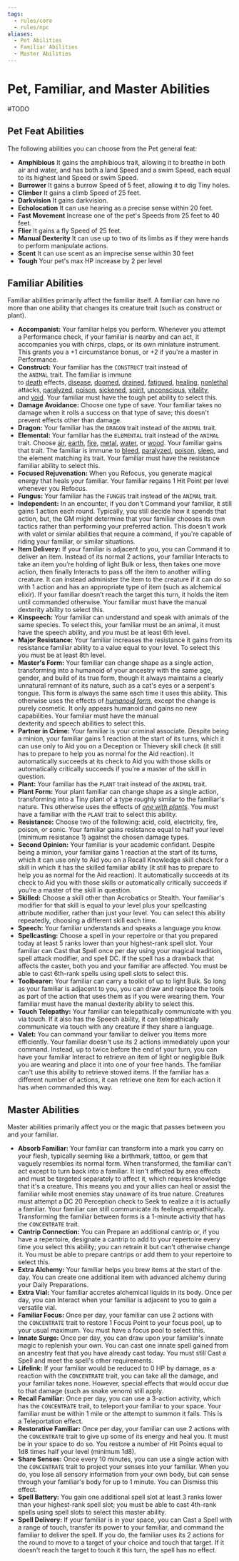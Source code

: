 ```yaml
---
tags:
  - rules/core
  - rules/npc
aliases:
  - Pet Abilities
  - Familiar Abilities
  - Master Abilities
---
```

# Pet, Familiar, and Master Abilities

#TODO
## Pet Feat Abilities

The following abilities you can choose from the Pet general feat:

- **Amphibious** It gains the amphibious trait, allowing it to breathe in both air and water, and has both a land Speed and a swim Speed, each equal to its highest land Speed or swim Speed.
- **Burrower** It gains a burrow Speed of 5 feet, allowing it to dig Tiny holes.
- **Climber** It gains a climb Speed of 25 feet.
- **Darkvision** It gains darkvision.
- **Echolocation** It can use hearing as a precise sense within 20 feet.
- **Fast Movement** Increase one of the pet's Speeds from 25 feet to 40 feet.
- **Flier** It gains a fly Speed of 25 feet.
- **Manual Dexterity** It can use up to two of its limbs as if they were hands to perform manipulate actions.
- **Scent** It can use scent as an imprecise sense within 30 feet
- **Tough** Your pet's max HP increase by 2 per level
## Familiar Abilities

Familiar abilities primarily affect the familiar itself. A familiar can have no more than one ability that changes its creature trait (such as construct or plant).

- **Accompanist:** Your familiar helps you perform. Whenever you attempt a Performance check, if your familiar is nearby and can act, it accompanies you with chirps, claps, or its own miniature instrument. This grants you a +1 circumstance bonus, or +2 if you're a master in Performance.  
- **Construct:** Your familiar has the `CONSTRUCT` trait instead of the `ANIMAL` trait. The familiar is immune to [death](https://2e.aonprd.com/Traits.aspx?ID=40) effects, [disease](https://2e.aonprd.com/Traits.aspx?ID=46), [doomed](https://2e.aonprd.com/Conditions.aspx?ID=9), [drained](https://2e.aonprd.com/Conditions.aspx?ID=10), [fatigued](https://2e.aonprd.com/Conditions.aspx?ID=15), [healing](https://2e.aonprd.com/Traits.aspx?ID=89), [nonlethal](https://2e.aonprd.com/Traits.aspx?ID=188) attacks, [paralyzed](https://2e.aonprd.com/Conditions.aspx?ID=28), [poison](https://2e.aonprd.com/Traits.aspx?ID=126), [sickened](https://2e.aonprd.com/Conditions.aspx?ID=34), [spirit](https://2e.aonprd.com/Traits.aspx?ID=149), [unconscious](https://2e.aonprd.com/Conditions.aspx?ID=38), [vitality](https://2e.aonprd.com/Traits.aspx?ID=509), and [void](https://2e.aonprd.com/Traits.aspx?ID=510). Your familiar must have the tough pet ability to select this.  
- **Damage Avoidance:** Choose one type of save. Your familiar takes no damage when it rolls a success on that type of save; this doesn't prevent effects other than damage.  
- **Dragon:** Your familiar has the `DRAGON` trait instead of the `ANIMAL` trait.  
- **Elemental:** Your familiar has the `ELEMENTAL` trait instead of the `ANIMAL` trait. Choose [air](https://2e.aonprd.com/Traits.aspx?ID=5), [earth](https://2e.aonprd.com/Traits.aspx?ID=55), [fire](https://2e.aonprd.com/Traits.aspx?ID=72), [metal](https://2e.aonprd.com/Traits.aspx?ID=505), [water](https://2e.aonprd.com/Traits.aspx?ID=165), or [wood](https://2e.aonprd.com/Traits.aspx?ID=508). Your familiar gains that trait. The familiar is immune to [bleed](https://2e.aonprd.com/Conditions.aspx?ID=29), [paralyzed](https://2e.aonprd.com/Conditions.aspx?ID=28), [poison](https://2e.aonprd.com/Traits.aspx?ID=126), [sleep](https://2e.aonprd.com/Traits.aspx?ID=145), and the element matching its trait. Your familiar must have the resistance familiar ability to select this.  
- **Focused Rejuvenation:** When you Refocus, you generate magical energy that heals your familiar. Your familiar regains 1 Hit Point per level whenever you Refocus.
- **Fungus:** Your familiar has the `FUNGUS` trait instead of the `ANIMAL` trait.  
- **Independent:** In an encounter, if you don't Command your familiar, it still gains 1 action each round. Typically, you still decide how it spends that action, but, the GM might determine that your familiar chooses its own tactics rather than performing your preferred action. This doesn't work with valet or similar abilities that require a command, if you're capable of riding your familiar, or similar situations.  
- **Item Delivery:** If your familiar is adjacent to you, you can Command it to deliver an item. Instead of its normal 2 actions, your familiar Interacts to take an item you’re holding of light Bulk or less, then takes one move action, then finally Interacts to pass off the item to another willing creature. It can instead administer the item to the creature if it can do so with 1 action and has an appropriate type of item (such as alchemical elixir). If your familiar doesn’t reach the target this turn, it holds the item until commanded otherwise. Your familiar must have the manual dexterity ability to select this.  
- **Kinspeech:** Your familiar can understand and speak with animals of the same species. To select this, your familiar must be an animal, it must have the speech ability, and you must be at least 6th level.
- **Major Resistance:** Your familiar increases the resistance it gains from its resistance familiar ability to a value equal to your level. To select this you must be at least 8th level.  
- **Master's Form:** Your familiar can change shape as a single action, transforming into a humanoid of your ancestry with the same age, gender, and build of its true form, though it always maintains a clearly unnatural remnant of its nature, such as a cat's eyes or a serpent's tongue. This form is always the same each time it uses this ability. This otherwise uses the effects of [_humanoid form_](https://2e.aonprd.com/Spells.aspx?ID=153), except the change is purely cosmetic. It only appears humanoid and gains no new capabilities. Your familiar must have the manual dexterity and speech abilities to select this. 
- **Partner in Crime:** Your familiar is your criminal associate. Despite being a minion, your familiar gains 1 reaction at the start of its turns, which it can use only to Aid you on a Deception or Thievery skill check (it still has to prepare to help you as normal for the Aid reaction). It automatically succeeds at its check to Aid you with those skills or automatically critically succeeds if you're a master of the skill in question.  
- **Plant:** Your familiar has the `PLANT` trait instead of the `ANIMAL` trait.  
- **Plant Form:** Your plant familiar can change shape as a single action, transforming into a Tiny plant of a type roughly similar to the familiar's nature. This otherwise uses the effects of [_one with plants_](https://2e.aonprd.com/Spells.aspx?ID=1618). You must have a familiar with the `PLANT` trait to select this ability.  
- **Resistance:** Choose two of the following: acid, cold, electricity, fire, poison, or sonic. Your familiar gains resistance equal to half your level (minimum resistance 1) against the chosen damage types.  
- **Second Opinion:** Your familiar is your academic confidant. Despite being a minion, your familiar gains 1 reaction at the start of its turns, which it can use only to Aid you on a Recall Knowledge skill check for a skill in which it has the skilled familiar ability (it still has to prepare to help you as normal for the Aid reaction). It automatically succeeds at its check to Aid you with those skills or automatically critically succeeds if you’re a master of the skill in question.  
- **Skilled:** Choose a skill other than Acrobatics or Stealth. Your familiar's modifier for that skill is equal to your level plus your spellcasting attribute modifier, rather than just your level. You can select this ability repeatedly, choosing a different skill each time.  
- **Speech:** Your familiar understands and speaks a language you know.  
- **Spellcasting:** Choose a spell in your repertoire or that you prepared today at least 5 ranks lower than your highest-rank spell slot. Your familiar can Cast that Spell once per day using your magical tradition, spell attack modifier, and spell DC. If the spell has a drawback that affects the caster, both you and your familiar are affected. You must be able to cast 6th-rank spells using spell slots to select this.  
- **Toolbearer:** Your familiar can carry a toolkit of up to light Bulk. So long as your familiar is adjacent to you, you can draw and replace the tools as part of the action that uses them as if you were wearing them. Your familiar must have the manual dexterity ability to select this.  
- **Touch Telepathy:** Your familiar can telepathically communicate with you via touch. If it also has the Speech ability, it can telepathically communicate via touch with any creature if they share a language.  
- **Valet:** You can command your familiar to deliver you items more efficiently. Your familiar doesn't use its 2 actions immediately upon your command. Instead, up to twice before the end of your turn, you can have your familiar Interact to retrieve an item of light or negligible Bulk you are wearing and place it into one of your free hands. The familiar can't use this ability to retrieve stowed items. If the familiar has a different number of actions, it can retrieve one item for each action it has when commanded this way.  

## Master Abilities

Master abilities primarily affect you or the magic that passes between you and your familiar.

- **Absorb Familiar:** Your familiar can transform into a mark you carry on your flesh, typically seeming like a birthmark, tattoo, or gem that vaguely resembles its normal form. When transformed, the familiar can't act except to turn back into a familiar. It isn't affected by area effects and must be targeted separately to affect it, which requires knowledge that it's a creature. This means you and your allies can heal or assist the familiar while most enemies stay unaware of its true nature. Creatures must attempt a DC 20 Perception check to Seek to realize a it is actually a familiar. Your familiar can still communicate its feelings empathically. Transforming the familiar between forms is a 1-minute activity that has the `CONCENTRATE` trait.  
- **Cantrip Connection:** You can Prepare an additional cantrip or, if you have a repertoire, designate a cantrip to add to your repertoire every time you select this ability; you can retrain it but can't otherwise change it. You must be able to prepare cantrips or add them to your repertoire to select this.  
- **Extra Alchemy:** Your familiar helps you brew items at the start of the day. You can create one additional item with advanced alchemy during your Daily Preparations.  
- **Extra Vial:** Your familiar accretes alchemical liquids in its body. Once per day, you can Interact when your familiar is adjacent to you to gain a versatile vial.  
- **Familiar Focus:** Once per day, your familiar can use 2 actions with the `CONCENTRATE` trait to restore 1 Focus Point to your focus pool, up to your usual maximum. You must have a focus pool to select this.  
- **Innate Surge:** Once per day, you can draw upon your familiar's innate magic to replenish your own. You can cast one innate spell gained from an ancestry feat that you have already cast today. You must still Cast a Spell and meet the spell's other requirements.  
- **Lifelink:** If your familiar would be reduced to 0 HP by damage, as a reaction with the `CONCENTRATE` trait, you can take all the damage, and your familiar takes none. However, special effects that would occur due to that damage (such as snake venom) still apply.  
- **Recall Familiar:** Once per day, you can use a 3-action activity, which has the `CONCENTRATE` trait, to teleport your familiar to your space. Your familiar must be within 1 mile or the attempt to summon it fails. This is a Teleportation effect.  
- **Restorative Familiar:** Once per day, your familiar can use 2 actions with the `CONCENTRATE` trait to give up some of its energy and heal you. It must be in your space to do so. You restore a number of Hit Points equal to 1d8 times half your level (minimum 1d8).  
- **Share Senses:** Once every 10 minutes, you can use a single action with the `CONCENTRATE` trait to project your senses into your familiar. When you do, you lose all sensory information from your own body, but can sense through your familiar's body for up to 1 minute. You can Dismiss this effect.  
- **Spell Battery:** You gain one additional spell slot at least 3 ranks lower than your highest-rank spell slot; you must be able to cast 4th-rank spells using spell slots to select this master ability.  
- **Spell Delivery:** If your familiar is in your space, you can Cast a Spell with a range of touch, transfer its power to your familiar, and command the familiar to deliver the spell. If you do, the familiar uses its 2 actions for the round to move to a target of your choice and touch that target. If it doesn't reach the target to touch it this turn, the spell has no effect.  